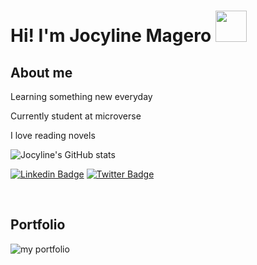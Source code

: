 <h1>Hi! I'm Jocyline Magero
<img src="https://media.giphy.com/media/GfjeYlRzhb5fNzG2XU/giphy.gif" width="50"><br></h1>

<h2>About me</h2>
<p>Learning something new everyday</p>
<p>Currently student at microverse</p>
<p>I love reading novels</p>

![Jocyline's GitHub stats](https://github-readme-stats.vercel.app/api?username=Jmagero&show_icons=true&theme=radical)


[![Linkedin Badge](https://img.shields.io/badge/-Jocyline%20Magero-blue?style=flat-square&logo=Linkedin&logoColor=white&link=https://www.linkedin.com/in/jocyline-magero-9592b0145/)](https://www.linkedin.com/in/jocyline-magero-9592b0145/)
[![Twitter Badge](https://img.shields.io/badge/-@magero_jocyline_-1ca0f1?style=flat-square&labelColor=1ca0f1&logo=twitter&logoColor=white&link=https://twitter.com/magero_jocyline)](https://twitter.com/magero_jocyline)

<br />

## Portfolio
![my portfolio](https://jmagero.github.io/personal-portfolio/)

